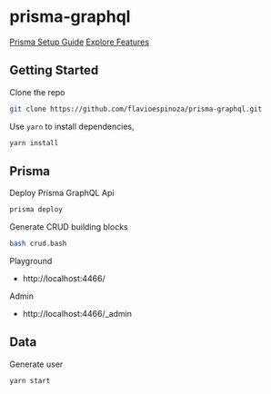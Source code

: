 # prisma-graphql

[Prisma Setup Guide](https://www.prisma.io/docs/get-started/01-setting-up-prisma-new-database-TYPESCRIPT-t002/)
[Explore Features](https://www.prisma.io/docs/get-started/04-explore-features-f001/)

## Getting Started
Clone the repo
```bash
git clone https://github.com/flavioespinoza/prisma-graphql.git
```

Use `yarn` to install dependencies,
```bash
yarn install
```

## Prisma
Deploy Prisma GraphQL Api
```bash
prisma deploy
```

Generate CRUD building blocks
```bash
bash crud.bash
```

Playground
- http://localhost:4466/

Admin
- http://localhost:4466/_admin

## Data
Generate user
```bash
yarn start
```



